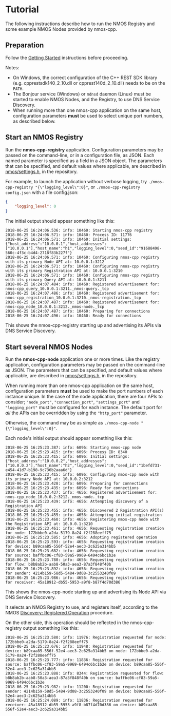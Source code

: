# Tutorial

The following instructions describe how to run the NMOS Registry and some example NMOS Nodes provided by nmos-cpp.

## Preparation

Follow the [Getting Started](Getting-Started.md) instructions before proceeding.

Notes:
- On Windows, the correct configuration of the C++ REST SDK library (e.g. cpprestsdk140_2_10.dll or cpprest140d_2_10.dll) needs to be on the ``PATH``.
- The Bonjour service (Windows) or ``mdnsd`` daemon (Linux) must be started to enable NMOS Nodes, and the Registry, to use DNS Service Discovery.
- When running more than one nmos-cpp application on the same host, configuration parameters **must** be used to select unique port numbers, as described below.

## Start an NMOS Registry

Run the **nmos-cpp-registry** application. Configuration parameters may be passed on the command-line, or in a configuration file, as JSON. Each named parameter is specified as a field in a JSON object.
The parameters that can be specified, and default values where applicable, are described in [nmos/settings.h](../Development/nmos/settings.h), in the repository.

For example, to launch the application without verbose logging, try ``./nmos-cpp-registry "{\"logging_level\":0}"``, or ``./nmos-cpp-registry config.json`` with a file config.json:

```json
{
    "logging_level": 0
}
```

The initial output should appear something like this:

```
2018-06-25 16:24:06.536: info: 10460: Starting nmos-cpp registry
2018-06-25 16:24:06.571: info: 10460: Process ID: 11776
2018-06-25 16:24:06.571: info: 10460: Initial settings: {"host_address":"10.0.0.1","host_addresses":["10.0.0.1"],"host_name":"h1","logging_level":0,"seed_id":"91688498-560c-4f3c-b4d4-2718f83b227f"}
2018-06-25 16:24:06.571: info: 10460: Configuring nmos-cpp registry with its primary Node API at: 10.0.0.1:3212
2018-06-25 16:24:06.571: info: 10460: Configuring nmos-cpp registry with its primary Registration API at: 10.0.0.1:3210
2018-06-25 16:24:06.571: info: 10460: Configuring nmos-cpp registry with its primary Query API at: 10.0.0.1:3211
2018-06-25 16:24:07.484: info: 10460: Registered advertisement for: nmos-cpp_query_10.0.0.1:3211._nmos-query._tcp
2018-06-25 16:24:07.486: info: 10460: Registered advertisement for: nmos-cpp_registration_10.0.0.1:3210._nmos-registration._tcp
2018-06-25 16:24:07.487: info: 10460: Registered advertisement for: nmos-cpp_node_10.0.0.1:3212._nmos-node._tcp
2018-06-25 16:24:07.487: info: 10460: Preparing for connections
2018-06-25 16:24:07.496: info: 10460: Ready for connections
```

This shows the nmos-cpp-registry starting up and advertising its APIs via DNS Service Discovery.

## Start several NMOS Nodes

Run the **nmos-cpp-node** application one or more times. Like the registry application, configuration parameters may be passed on the command-line as JSON.
The parameters that can be specified, and default values where applicable, are described in [nmos/settings.h](../Development/nmos/settings.h), in the repository.

When running more than one nmos-cpp application on the same host, configuration parameters **must** be used to make the port numbers of each instance unique.
In the case of the node application, there are four APIs to consider;
``"node_port"``, ``"connection_port"``, ``"settings_port"`` and ``"logging_port"`` must be configured for each instance.
The default port for _all_ the APIs can be overridden by using the ``"http_port"`` parameter.

Otherwise, the command may be as simple as ``./nmos-cpp-node "{\"logging_level\":0}"``.

Each node's initial output should appear something like this:

```
2018-06-25 16:25:23.387: info: 6096: Starting nmos-cpp node
2018-06-25 16:25:23.415: info: 6096: Process ID: 8340
2018-06-25 16:25:23.415: info: 6096: Initial settings: {"host_address":"10.0.0.2","host_addresses":["10.0.0.2"],"host_name":"h2","logging_level":0,"seed_id":"1befd731-e454-41d7-b198-9c736b2aaa6d"}
2018-06-25 16:25:23.415: info: 6096: Configuring nmos-cpp node with its primary Node API at: 10.0.0.2:3212
2018-06-25 16:25:23.428: info: 6096: Preparing for connections
2018-06-25 16:25:23.435: info: 6096: Ready for connections
2018-06-25 16:25:23.437: info: 4656: Registered advertisement for: nmos-cpp_node_10.0.0.2:3212._nmos-node._tcp
2018-06-25 16:25:23.439: info: 4656: Attempting discovery of a Registration API
2018-06-25 16:25:23.455: info: 4656: Discovered 2 Registration API(s)
2018-06-25 16:25:23.455: info: 4656: Attempting initial registration
2018-06-25 16:25:23.460: info: 4656: Registering nmos-cpp node with the Registration API at: 10.0.0.1:3210
2018-06-25 16:25:23.461: info: 4656: Requesting registration creation for node: 172bbbe0-a2da-5179-8a24-f2f288eeff75
2018-06-25 16:25:23.585: info: 4656: Adopting registered operation
2018-06-25 16:25:23.593: info: 4656: Requesting registration creation for device: b89caa85-556f-52e4-aec3-2c625a314bb5
2018-06-25 16:25:23.682: info: 4656: Requesting registration creation for source: baffbc06-cf83-59a5-9969-6494c6bc1b2e
2018-06-25 16:25:23.780: info: 4656: Requesting registration creation for flow: b8b8ab2b-aab8-50a3-aea3-87a3f848f40b
2018-06-25 16:25:23.892: info: 4656: Requesting registration creation for sender: 4214b159-58d5-5484-9d08-3c2553240f09
2018-06-25 16:25:23.986: info: 4656: Requesting registration creation for receiver: 45a18912-db55-5953-a9f8-b87f4d70d386
```

This shows the nmos-cpp-node starting up and advertising its Node API via DNS Service Discovery.

It selects an NMOS Registry to use, and registers itself, according to the NMOS [Discovery: Registered Operation](https://github.com/AMWA-TV/nmos-discovery-registration/blob/v1.2/docs/3.1.%20Discovery%20-%20Registered%20Operation.md) procedure.

On the other side, this operation should be reflected in the nmos-cpp-registry output something like this:

```
2018-06-25 16:25:23.580: info: 11976: Registration requested for node: 172bbbe0-a2da-5179-8a24-f2f288eeff75
2018-06-25 16:25:23.676: info: 11948: Registration requested for device: b89caa85-556f-52e4-aec3-2c625a314bb5 on node: 172bbbe0-a2da-5179-8a24-f2f288eeff75
2018-06-25 16:25:23.777: info: 11836: Registration requested for source: baffbc06-cf83-59a5-9969-6494c6bc1b2e on device: b89caa85-556f-52e4-aec3-2c625a314bb5
2018-06-25 16:25:23.888: info: 8344: Registration requested for flow: b8b8ab2b-aab8-50a3-aea3-87a3f848f40b on source: baffbc06-cf83-59a5-9969-6494c6bc1b2e
2018-06-25 16:25:23.982: info: 11200: Registration requested for sender: 4214b159-58d5-5484-9d08-3c2553240f09 on device: b89caa85-556f-52e4-aec3-2c625a314bb5
2018-06-25 16:25:24.089: info: 11836: Registration requested for receiver: 45a18912-db55-5953-a9f8-b87f4d70d386 on device: b89caa85-556f-52e4-aec3-2c625a314bb5
```
